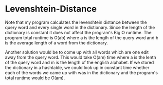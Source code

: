 # Levenshtein-Distance
Note that my program calculates the levenshtein distance between the query word and every single word in the dictionary. Since the length of the dictionary is constant it does not affect the program's Big O runtime. The program total runtime is O(ab) where a is the length of the query word and b is the average length of a word from the dictionary. 

Another solution would be to come up with all words which are one edit away from the query word. This would take O(am) time where a is the lenth of the query word and m is the length of the english alphabet. If we stored the dictionary in a hashtable, we could look up in constant time whether each of the words we came up with was in the dictionary and the program's total runtime would be O(am).
